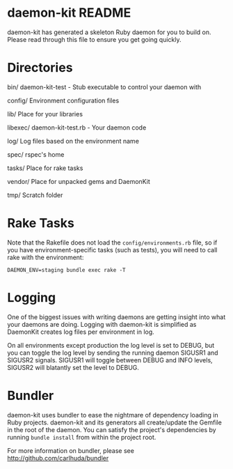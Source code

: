 daemon-kit README
================

daemon-kit has generated a skeleton Ruby daemon for you to build on. Please read
through this file to ensure you get going quickly.

Directories
===========

bin/
  daemon-kit-test - Stub executable to control your daemon with

config/
  Environment configuration files

lib/
  Place for your libraries

libexec/
  daemon-kit-test.rb - Your daemon code

log/
  Log files based on the environment name

spec/
  rspec's home

tasks/
  Place for rake tasks

vendor/
  Place for unpacked gems and DaemonKit

tmp/
  Scratch folder

Rake Tasks
==========

Note that the Rakefile does not load the `config/environments.rb` file, so if you have
environment-specific tasks (such as tests), you will need to call rake with the environment:

    DAEMON_ENV=staging bundle exec rake -T

Logging
=======

One of the biggest issues with writing daemons are getting insight into what your
daemons are doing. Logging with daemon-kit is simplified as DaemonKit creates log
files per environment in log.

On all environments except production the log level is set to DEBUG, but you can
toggle the log level by sending the running daemon SIGUSR1 and SIGUSR2 signals.
SIGUSR1 will toggle between DEBUG and INFO levels, SIGUSR2 will blatantly set the
level to DEBUG.

Bundler
=======

daemon-kit uses bundler to ease the nightmare of dependency loading in Ruby 
projects. daemon-kit and its generators all create/update the Gemfile in the
root of the daemon. You can satisfy the project's dependencies by running
`bundle install` from within the project root.

For more information on bundler, please see http://github.com/carlhuda/bundler
